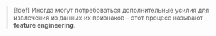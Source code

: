 
> [!def] 
> Иногда могут потребоваться дополнительные усилия для извлечения из данных их признаков – этот процесс называют **feature engineering**.

